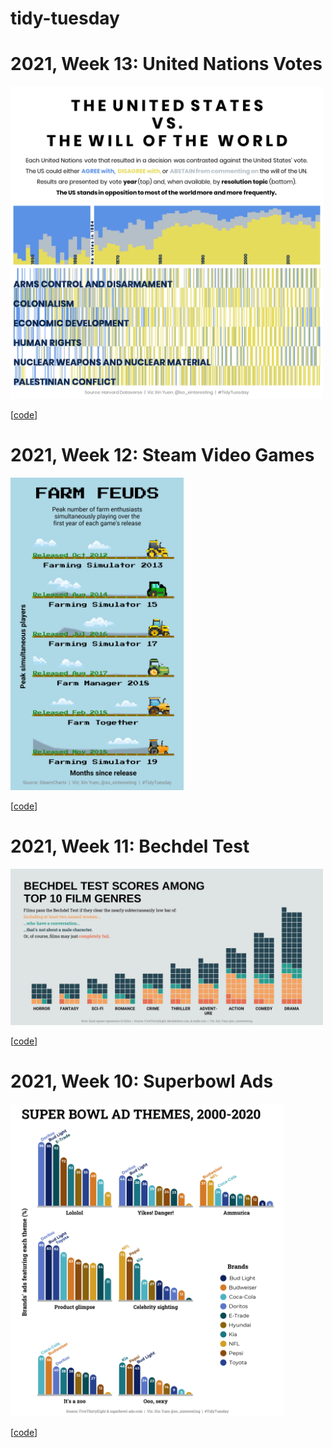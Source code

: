 # tidy-tuesday

# 2021, Week 13: United Nations Votes

<img src="https://github.com/cxinya/tidy-tuesday/blob/main/2021_week-13_un-votes/2021_week-13_un-votes.png?raw=true" height="500"/>

[[code](https://github.com/cxinya/tidy-tuesday/tree/main/2021_week-13_un-votes)]

# 2021, Week 12: Steam Video Games

<img src="https://github.com/cxinya/tidy-tuesday/blob/main/2021_week-12-videogames/2021-week12-videogames.png?raw=true" height="500"/>

[[code](https://github.com/cxinya/tidy-tuesday/tree/main/2021_week-12-videogames)]

# 2021, Week 11: Bechdel Test

<img src="https://github.com/cxinya/tidy-tuesday/blob/main/2021_week-11_bechdel/2021_week-11_bechdel.png?raw=true" width="500"/>

[[code](https://github.com/cxinya/tidy-tuesday/tree/main/2021_week-11_bechdel)]

# 2021, Week 10: Superbowl Ads

<img src="https://github.com/cxinya/tidy-tuesday/blob/main/2021_week-10_superbowl/2021-week-10-superbowl.png?raw=true" height="500"/>

[[code](https://github.com/cxinya/tidy-tuesday/tree/main/2021_week-10_superbowl)]
